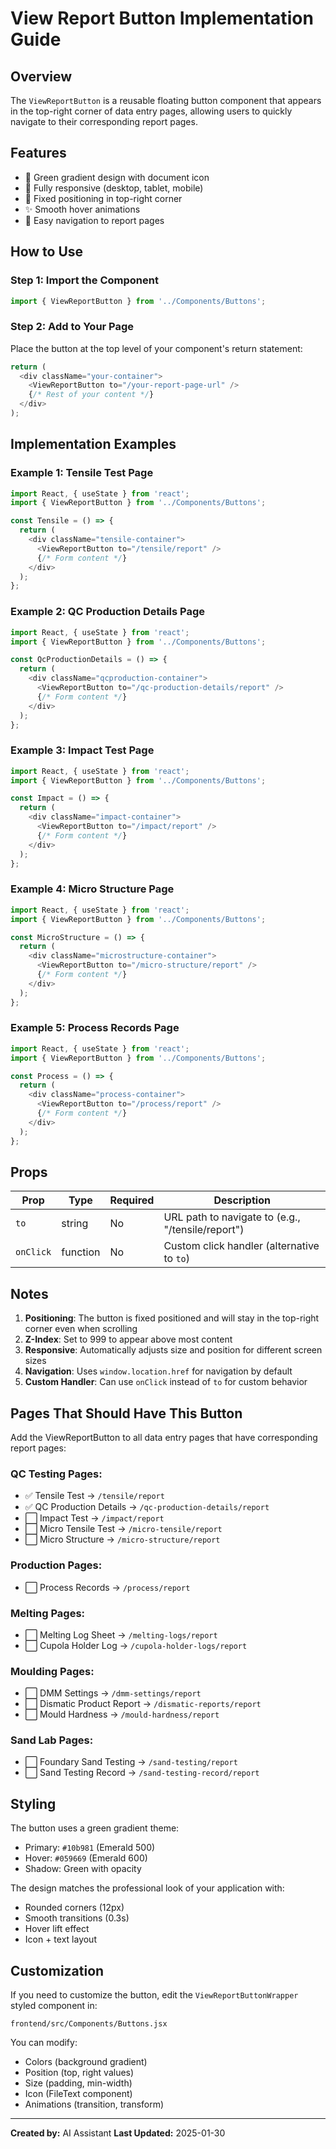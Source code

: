 # View Report Button Implementation Guide

## Overview
The `ViewReportButton` is a reusable floating button component that appears in the top-right corner of data entry pages, allowing users to quickly navigate to their corresponding report pages.

## Features
- 🎨 Green gradient design with document icon
- 📱 Fully responsive (desktop, tablet, mobile)
- 🎯 Fixed positioning in top-right corner
- ✨ Smooth hover animations
- 🔗 Easy navigation to report pages

## How to Use

### Step 1: Import the Component
```javascript
import { ViewReportButton } from '../Components/Buttons';
```

### Step 2: Add to Your Page
Place the button at the top level of your component's return statement:

```javascript
return (
  <div className="your-container">
    <ViewReportButton to="/your-report-page-url" />
    {/* Rest of your content */}
  </div>
);
```

## Implementation Examples

### Example 1: Tensile Test Page
```javascript
import React, { useState } from 'react';
import { ViewReportButton } from '../Components/Buttons';

const Tensile = () => {
  return (
    <div className="tensile-container">
      <ViewReportButton to="/tensile/report" />
      {/* Form content */}
    </div>
  );
};
```

### Example 2: QC Production Details Page
```javascript
import React, { useState } from 'react';
import { ViewReportButton } from '../Components/Buttons';

const QcProductionDetails = () => {
  return (
    <div className="qcproduction-container">
      <ViewReportButton to="/qc-production-details/report" />
      {/* Form content */}
    </div>
  );
};
```

### Example 3: Impact Test Page
```javascript
import React, { useState } from 'react';
import { ViewReportButton } from '../Components/Buttons';

const Impact = () => {
  return (
    <div className="impact-container">
      <ViewReportButton to="/impact/report" />
      {/* Form content */}
    </div>
  );
};
```

### Example 4: Micro Structure Page
```javascript
import React, { useState } from 'react';
import { ViewReportButton } from '../Components/Buttons';

const MicroStructure = () => {
  return (
    <div className="microstructure-container">
      <ViewReportButton to="/micro-structure/report" />
      {/* Form content */}
    </div>
  );
};
```

### Example 5: Process Records Page
```javascript
import React, { useState } from 'react';
import { ViewReportButton } from '../Components/Buttons';

const Process = () => {
  return (
    <div className="process-container">
      <ViewReportButton to="/process/report" />
      {/* Form content */}
    </div>
  );
};
```

## Props

| Prop | Type | Required | Description |
|------|------|----------|-------------|
| `to` | string | No | URL path to navigate to (e.g., "/tensile/report") |
| `onClick` | function | No | Custom click handler (alternative to `to`) |

## Notes

1. **Positioning**: The button is fixed positioned and will stay in the top-right corner even when scrolling
2. **Z-Index**: Set to 999 to appear above most content
3. **Responsive**: Automatically adjusts size and position for different screen sizes
4. **Navigation**: Uses `window.location.href` for navigation by default
5. **Custom Handler**: Can use `onClick` instead of `to` for custom behavior

## Pages That Should Have This Button

Add the ViewReportButton to all data entry pages that have corresponding report pages:

### QC Testing Pages:
- ✅ Tensile Test → `/tensile/report`
- ✅ QC Production Details → `/qc-production-details/report`
- ⬜ Impact Test → `/impact/report`
- ⬜ Micro Tensile Test → `/micro-tensile/report`
- ⬜ Micro Structure → `/micro-structure/report`

### Production Pages:
- ⬜ Process Records → `/process/report`

### Melting Pages:
- ⬜ Melting Log Sheet → `/melting-logs/report`
- ⬜ Cupola Holder Log → `/cupola-holder-logs/report`

### Moulding Pages:
- ⬜ DMM Settings → `/dmm-settings/report`
- ⬜ Dismatic Product Report → `/dismatic-reports/report`
- ⬜ Mould Hardness → `/mould-hardness/report`

### Sand Lab Pages:
- ⬜ Foundary Sand Testing → `/sand-testing/report`
- ⬜ Sand Testing Record → `/sand-testing-record/report`

## Styling

The button uses a green gradient theme:
- Primary: `#10b981` (Emerald 500)
- Hover: `#059669` (Emerald 600)
- Shadow: Green with opacity

The design matches the professional look of your application with:
- Rounded corners (12px)
- Smooth transitions (0.3s)
- Hover lift effect
- Icon + text layout

## Customization

If you need to customize the button, edit the `ViewReportButtonWrapper` styled component in:
```
frontend/src/Components/Buttons.jsx
```

You can modify:
- Colors (background gradient)
- Position (top, right values)
- Size (padding, min-width)
- Icon (FileText component)
- Animations (transition, transform)

---

**Created by:** AI Assistant
**Last Updated:** 2025-01-30

